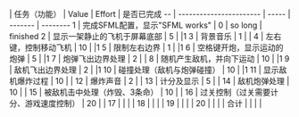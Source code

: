    | 任务（功能）                  | Value | Effort  | 是否已完成
-- | ----------------------- | ----- | ------- | --------
1  | 完成SFML配置，显示"SFML works" | 0     | so long | finished
2  | 显示一架静止的飞机于屏幕底部          | 5     |         |1
3  | 背景音乐                    | 1     |         |
4  | 左右键，控制移动飞机              | 10    |         |1
5  | 限制左右边界                  | 1     |         |1
6  | 空格键开炮，显示运动的炮弹           | 5     |         |1
7  | 炮弹飞出边界处理                | 2     |         |
8  | 随机产生敌机，并向下运动            | 10    |         |1
9  | 敌机飞出边界处理                | 2     |         |1
10 | 碰撞处理（敌机与炮弹碰撞）           | 10    |         |1
11 | 显示敌机爆炸过程                | 10    |         |
12 | 爆炸声音                    | 2     |         |
13 | 计分及显示                   | 5     |         |
14 | 敌机炮弹处理                  | 10    |         |
15 | 被敌机击中处理（炸毁、3条命）         | 10    |         |
16 | 过关控制（过关需要计分、游戏速度控制）     | 20    |         |
17 |                         |       |         |
18 |                         |       |         |
19 |                         |       |         |
20 |                         |       |         |
合计 |                         |       |         |
